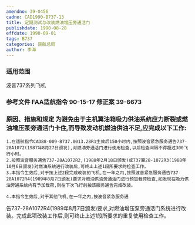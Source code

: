 ```yaml
---
amendno: 39-0456  
cadno: CAD1990-B737-13  
title: 定期测试与改装燃油增压旁通活门  
publishdate: 1990-08-28  
effdate: 1990-09-01  
tags: B737  
categories: 民航总局  
author: 李海  
---
```

  
### 适用范围  
波音737系列飞机  
  
<!--more-->  
### 参考文件    FAA适航指令 90-15-17 修正案 39-6673  
  
### 原因、措施和规定 为避免由于主机翼油箱吸力供油系统应力断裂或燃油增压泵旁通活门卡住,而导致发动机燃油供油不足,应完成以下工作:  
    1.在适航指令CAD88-009-B737.0013.28R1生效后150小时内,按照波音紧急服务通告737-28A1072(1987年8月27日颁发),对燃油旁通活门进行使用检查,以后检查间隔不得超过300飞行小时。  
    2.按照波音服务通告737-28A1072R2,(1988年2月18日颁发)或737翼28-1072R3(1988年10月6日颁发)对燃油系统进行改装后,可终止上述1段所要求的检查工作。  
    3.本指令生效后,对于按上述2段完成改装的飞机,在一年之内,按照波音紧急服务通告737-28A1072R4(1989年8月7日颁发)要求对燃油供油旁通活门进行预加载荷检查,如发现在吸力供油旁通系统内有予加载荷,则在下次飞行前按该服务通告完成改装。  
  
    4.本指令生效后,对于其他飞机,在一年之内,按波音紧急服务通  
  
告737-28A1072R4(1989年8月7日颁发)要求,对燃油增压泵旁通活门系统进行改装。完成此项改装工作后,则可终止上述1段所要求的重复使用检查工作。  
